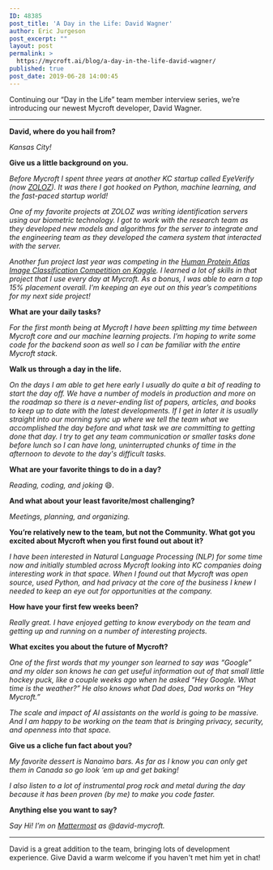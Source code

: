 ```yaml
---
ID: 48385
post_title: 'A Day in the Life: David Wagner'
author: Eric Jurgeson
post_excerpt: ""
layout: post
permalink: >
  https://mycroft.ai/blog/a-day-in-the-life-david-wagner/
published: true
post_date: 2019-06-28 14:00:45
---
```

<span style="font-weight: 400;">Continuing our “Day in the Life” team member interview series, we’re introducing our newest Mycroft developer, David Wagner.</span>

<hr />

<strong>David, where do you hail from?</strong>

<em>Kansas City!</em>

<strong>Give us a little background on you. </strong>

<em>Before Mycroft I spent three years at another KC startup called EyeVerify (now <a href="https://www.zoloz.com/" target="_blank" rel="noopener noreferrer">ZOLOZ</a>). It was there I got hooked on Python, machine learning, and the fast-paced startup world! </em>

<em>One of my favorite projects at ZOLOZ was writing identification servers using our biometric technology. I got to work with the research team as they developed new models and algorithms for the server to integrate and the engineering team as they developed the camera system that interacted with the server. </em>

<em>Another fun project last year was competing in the <a href="https://www.kaggle.com/c/human-protein-atlas-image-classification" target="_blank" rel="noopener noreferrer">Human Protein Atlas Image Classification Competition on Kaggle</a>. I learned a lot of skills in that project that I use every day at Mycroft. As a bonus, I was able to earn a top 15% placement overall. I’m keeping an eye out on this year’s competitions for my next side project!
</em>

<strong>What are your daily tasks?</strong>

<em>For the first month being at Mycroft I have been splitting my time between Mycroft core and our machine learning projects. I’m hoping to write some code for the backend soon as well so I can be familiar with the entire Mycroft stack. </em>

<strong>Walk us through a day in the life.</strong>

<em>On the days I am able to get here early I usually do quite a bit of reading to start the day off. We have a number of models in production and more on the roadmap so there is a never-ending list of papers, articles, and books to keep up to date with the latest developments. If I get in later it is usually straight into our morning sync up where we tell the team what we accomplished the day before and what task we are committing to getting done that day. I try to get any team communication or smaller tasks done before lunch so I can have long, uninterrupted chunks of time in the afternoon to devote to the day's difficult tasks.</em>

<strong>What are your favorite things to do in a day?</strong>

<em>Reading, coding, and joking </em>😄<em>.</em>

<strong>And what about your least favorite/most challenging?</strong>

<em>Meetings, planning, and organizing. </em>

<strong>You’re relatively new to the team, but not the Community. What got you excited about Mycroft when you first found out about it?</strong>

<em>I have been interested in Natural Language Processing (NLP) for some time now and initially stumbled across Mycroft looking into KC companies doing interesting work in that space. When I found out that Mycroft was open source, used Python, and had privacy at the core of the business I knew I needed to keep an eye out for opportunities at the company.</em>

<strong>How have your first few weeks been?</strong>

<em>Really great. I have enjoyed getting to know everybody on the team and getting up and running on a number of interesting projects. </em>

<strong>What excites you about the future of Mycroft?</strong>

<em>One of the first words that my younger son learned to say was “Google” and my older son knows he can get useful information out of that small little hockey puck, like a couple weeks ago when he asked “Hey Google. What time is the weather?” He also knows what Dad does, Dad works on “Hey Mycroft.” </em>

<em>The scale and impact of AI assistants on the world is going to be massive. And I am happy to be working on the team that is bringing privacy, security, and openness into that space. </em>

<strong>Give us a cliche fun fact about you?</strong>

<em>My favorite dessert is Nanaimo bars. As far as I know you can only get them in Canada so go look ‘em up and get baking!</em>

<em>I also listen to a lot of instrumental prog rock and metal during the day because it has been proven (by me) to make you code faster.
</em>

<strong>Anything else you want to say? </strong>

<em>Say Hi! I’m on <a href="https://chat.mycroft.ai/" target="_blank" rel="noopener noreferrer">Mattermost</a> as @david-mycroft.</em>

<hr />

David is a great addition to the team, bringing lots of development experience. Give David a warm welcome if you haven't met him yet in chat!